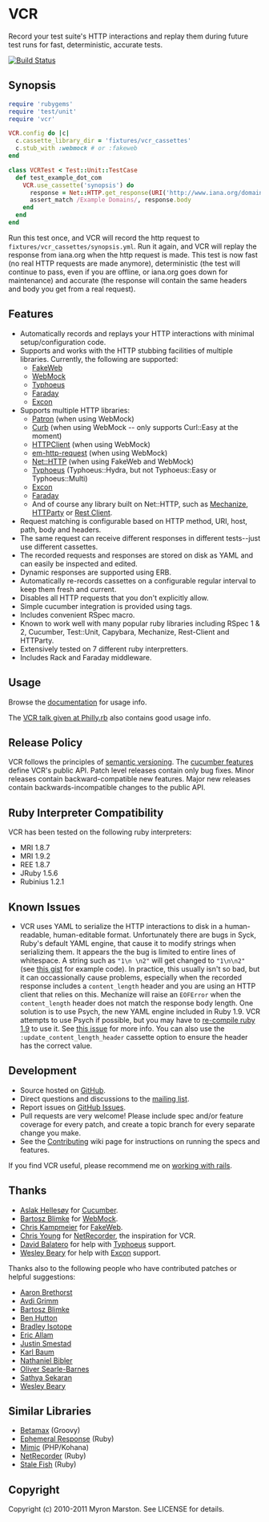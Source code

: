 # VCR

Record your test suite's HTTP interactions and replay them during future test runs for fast, deterministic, accurate tests.

[![Build Status](https://secure.travis-ci.org/myronmarston/vcr.png?branch=master)](http://travis-ci.org/myronmarston/vcr)

## Synopsis

``` ruby
require 'rubygems'
require 'test/unit'
require 'vcr'

VCR.config do |c|
  c.cassette_library_dir = 'fixtures/vcr_cassettes'
  c.stub_with :webmock # or :fakeweb
end

class VCRTest < Test::Unit::TestCase
  def test_example_dot_com
    VCR.use_cassette('synopsis') do
      response = Net::HTTP.get_response(URI('http://www.iana.org/domains/example/'))
      assert_match /Example Domains/, response.body
    end
  end
end
```

Run this test once, and VCR will record the http request to `fixtures/vcr_cassettes/synopsis.yml`.  Run it again, and VCR
will replay the response from iana.org when the http request is made.  This test is now fast (no real HTTP requests are
made anymore), deterministic (the test will continue to pass, even if you are offline, or iana.org goes down for
maintenance) and accurate (the response will contain the same headers and body you get from a real request).

## Features

* Automatically records and replays your HTTP interactions with minimal setup/configuration code.
* Supports and works with the HTTP stubbing facilities of multiple libraries.  Currently, the
  following are supported:
  * [FakeWeb](https://github.com/chrisk/fakeweb)
  * [WebMock](https://github.com/bblimke/webmock)
  * [Typhoeus](https://github.com/dbalatero/typhoeus)
  * [Faraday](https://github.com/technoweenie/faraday)
  * [Excon](https://github.com/geemus/excon)
* Supports multiple HTTP libraries:
  * [Patron](http://github.com/toland/patron) (when using WebMock)
  * [Curb](http://github.com/taf2/curb) (when using WebMock -- only supports Curl::Easy at the moment)
  * [HTTPClient](http://github.com/nahi/httpclient) (when using WebMock)
  * [em-http-request](http://github.com/igrigorik/em-http-request) (when using WebMock)
  * [Net::HTTP](http://www.ruby-doc.org/stdlib/libdoc/net/http/rdoc/index.html) (when using FakeWeb and WebMock)
  * [Typhoeus](https://github.com/dbalatero/typhoeus) (Typhoeus::Hydra, but not Typhoeus::Easy or Typhoeus::Multi)
  * [Excon](https://github.com/geemus/excon)
  * [Faraday](https://github.com/technoweenie/faraday)
  * And of course any library built on Net::HTTP, such as [Mechanize](http://github.com/tenderlove/mechanize),
    [HTTParty](http://github.com/jnunemaker/httparty) or [Rest Client](http://github.com/archiloque/rest-client).
* Request matching is configurable based on HTTP method, URI, host, path, body and headers.
* The same request can receive different responses in different tests--just use different cassettes.
* The recorded requests and responses are stored on disk as YAML and can easily be inspected and edited.
* Dynamic responses are supported using ERB.
* Automatically re-records cassettes on a configurable regular interval to keep them fresh and current.
* Disables all HTTP requests that you don't explicitly allow.
* Simple cucumber integration is provided using tags.
* Includes convenient RSpec macro.
* Known to work well with many popular ruby libraries including RSpec 1 & 2, Cucumber, Test::Unit,
  Capybara, Mechanize, Rest-Client and HTTParty.
* Extensively tested on 7 different ruby interpretters.
* Includes Rack and Faraday middleware.

## Usage

Browse the [documentation](http://relishapp.com/myronmarston/vcr) for usage info.

The [VCR talk given at Philly.rb](http://philly-rb-vcr-talk.heroku.com/) also
contains good usage info.

## Release Policy

VCR follows the principles of [semantic versioning](http://semver.org/).
The [cucumber features](http://relishapp.com/myronmarston/vcr) define
VCR's public API.  Patch level releases contain only bug fixes.  Minor
releases contain backward-compatible new features.  Major new releases
contain backwards-incompatible changes to the public API.

## Ruby Interpreter Compatibility

VCR has been tested on the following ruby interpreters:

* MRI 1.8.7
* MRI 1.9.2
* REE 1.8.7
* JRuby 1.5.6
* Rubinius 1.2.1

## Known Issues

* VCR uses YAML to serialize the HTTP interactions to disk in a
  human-readable, human-editable format.  Unfortunately there are bugs
  in Syck, Ruby's default YAML engine, that cause it to modify strings
  when serializing them.  It appears the the bug is limited to entire
  lines of whitespace.  A string such as `"1\n \n2"` will get changed
  to `"1\n\n2"` (see [this gist](https://gist.github.com/815754) for
  example code).  In practice, this usually isn't so bad, but it can
  occassionally cause problems, especially when the recorded
  response includes a `content_length` header and you are using an
  HTTP client that relies on this.  Mechanize will raise an `EOFError`
  when the `content_length` header does not match the response body
  length.  One solution is to use Psych, the new YAML engine included
  in Ruby 1.9.  VCR attempts to use Psych if possible, but you may have
  to [re-compile ruby 1.9](http://rhnh.net/2011/01/31/psych-yaml-in-ruby-1-9-2-with-rvm-and-snow-leopard-osx)
  to use it.  See [this issue](https://github.com/myronmarston/vcr/issues#issue/43)
  for more info.  You can also use the `:update_content_length_header`
  cassette option to ensure the header has the correct value.

## Development

* Source hosted on [GitHub](http://github.com/myronmarston/vcr).
* Direct questions and discussions to the [mailing list](http://groups.google.com/group/vcr-ruby).
* Report issues on [GitHub Issues](http://github.com/myronmarston/vcr/issues).
* Pull requests are very welcome! Please include spec and/or feature coverage for every patch,
  and create a topic branch for every separate change you make.
* See the [Contributing](https://github.com/myronmarston/vcr/wiki/Contributing)
  wiki page for instructions on running the specs and features.

If you find VCR useful, please recommend me on [working with rails](http://workingwithrails.com/person/16590-myron-marston).

## Thanks

* [Aslak Hellesøy](http://github.com/aslakhellesoy) for [Cucumber](http://github.com/aslakhellesoy/cucumber).
* [Bartosz Blimke](http://github.com/bblimke) for [WebMock](http://github.com/bblimke/webmock).
* [Chris Kampmeier](http://github.com/chrisk) for [FakeWeb](http://github.com/chrisk/fakeweb).
* [Chris Young](http://github.com/chrisyoung) for [NetRecorder](http://github.com/chrisyoung/netrecorder),
  the inspiration for VCR.
* [David Balatero](https://github.com/dbalatero) for help with [Typhoeus](https://github.com/pauldix/typhoeus)
  support.
* [Wesley Beary](https://github.com/geemus) for help with [Excon](https://github.com/geemus/excon)
  support.

Thanks also to the following people who have contributed patches or helpful suggestions:

* [Aaron Brethorst](http://github.com/aaronbrethorst)
* [Avdi Grimm](https://github.com/avdi)
* [Bartosz Blimke](http://github.com/bblimke)
* [Ben Hutton](http://github.com/benhutton)
* [Bradley Isotope](https://github.com/bradleyisotope)
* [Eric Allam](http://github.com/rubymaverick)
* [Justin Smestad](https://github.com/jsmestad)
* [Karl Baum](https://github.com/kbaum)
* [Nathaniel Bibler](https://github.com/nbibler)
* [Oliver Searle-Barnes](https://github.com/opsb)
* [Sathya Sekaran](https://github.com/sfsekaran)
* [Wesley Beary](https://github.com/geemus)

## Similar Libraries

* [Betamax](https://github.com/robfletcher/betamax) (Groovy)
* [Ephemeral Response](https://github.com/sandro/ephemeral_response) (Ruby)
* [Mimic](https://github.com/acoulton/mimic) (PHP/Kohana)
* [NetRecorder](https://github.com/chrisyoung/netrecorder) (Ruby)
* [Stale Fish](https://github.com/jsmestad/stale_fish) (Ruby)

## Copyright

Copyright (c) 2010-2011 Myron Marston. See LICENSE for details.
